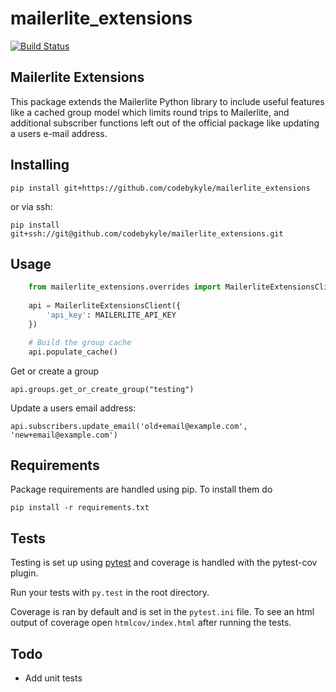 mailerlite_extensions
==========================

[![Build Status](https://travis-ci.org/mtchavez/python-package-boilerplate.png?branch=master)](https://travis-ci.org/mtchavez/python-package-boilerplate)

## Mailerlite Extensions
This package extends the Mailerlite Python library to include useful features like a cached group model which
limits round trips to Mailerlite, and additional subscriber functions left out of the official package like
updating a users e-mail address.

## Installing

`pip install git+https://github.com/codebykyle/mailerlite_extensions`

or via ssh:

`pip install git+ssh://git@github.com/codebykyle/mailerlite_extensions.git`

## Usage

```python
    from mailerlite_extensions.overrides import MailerliteExtensionsClient
    
    api = MailerliteExtensionsClient({
        'api_key': MAILERLITE_API_KEY
    })

    # Build the group cache
    api.populate_cache()
```

Get or create a group

`api.groups.get_or_create_group("testing")`

Update a users email address:

`api.subscribers.update_email('old+email@example.com', 'new+email@example.com')`

## Requirements

Package requirements are handled using pip. To install them do

```
pip install -r requirements.txt
```

## Tests

Testing is set up using [pytest](http://pytest.org) and coverage is handled
with the pytest-cov plugin.

Run your tests with ```py.test``` in the root directory.

Coverage is ran by default and is set in the ```pytest.ini``` file.
To see an html output of coverage open ```htmlcov/index.html``` after running the tests.

## Todo

- Add unit tests
